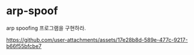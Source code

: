 # arp-spoof
arp spoofing 프로그램을 구현하라.

https://github.com/user-attachments/assets/17e28b8d-589e-477c-9217-b66f55bfcbe7
